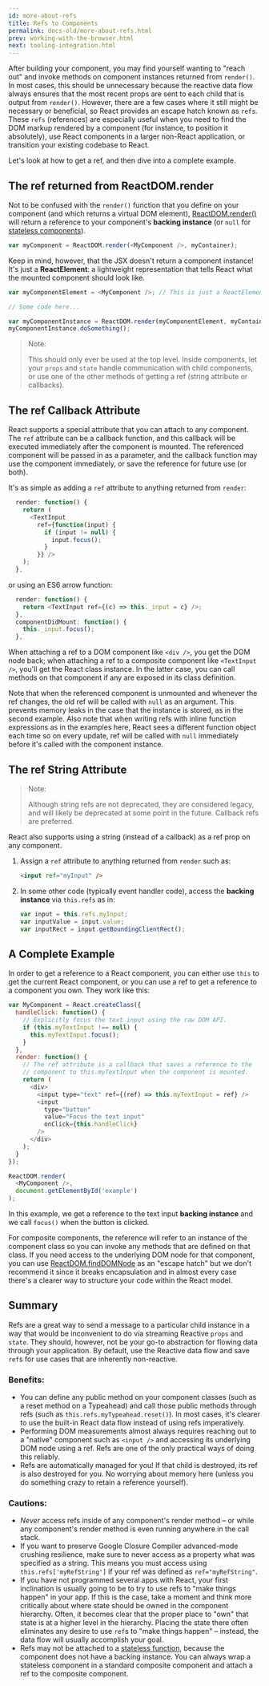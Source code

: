```yaml
---
id: more-about-refs
title: Refs to Components
permalink: docs-old/more-about-refs.html
prev: working-with-the-browser.html
next: tooling-integration.html
---
```

After building your component, you may find yourself wanting to "reach out" and invoke methods on component instances returned from `render()`. In most cases, this should be unnecessary because the reactive data flow always ensures that the most recent props are sent to each child that is output from `render()`. However, there are a few cases where it still might be necessary or beneficial, so React provides an escape hatch known as `refs`. These `refs` (references) are especially useful when you need to find the DOM markup rendered by a component (for instance, to position it absolutely), use React components in a larger non-React application, or transition your existing codebase to React.

Let's look at how to get a ref, and then dive into a complete example.

## The ref returned from ReactDOM.render

Not to be confused with the `render()` function that you define on your component (and which returns a virtual DOM element), [ReactDOM.render()](/react/docs/top-level-api.html#reactdom.render) will return a reference to your component's **backing instance** (or `null` for [stateless components](/react/docs/reusable-components.html#stateless-functions)).


```js
var myComponent = ReactDOM.render(<MyComponent />, myContainer);
```

Keep in mind, however, that the JSX doesn't return a component instance! It's just a **ReactElement**: a lightweight representation that tells React what the mounted component should look like.

```js
var myComponentElement = <MyComponent />; // This is just a ReactElement.

// Some code here...

var myComponentInstance = ReactDOM.render(myComponentElement, myContainer);
myComponentInstance.doSomething();
```

> Note:
>
> This should only ever be used at the top level. Inside components, let your `props` and `state` handle communication with child components, or use one of the other methods of getting a ref (string attribute or callbacks).

## The ref Callback Attribute

React supports a special attribute that you can attach to any component. The `ref` attribute can be a callback function, and this callback will be executed immediately after the component is mounted. The referenced component will be passed in as a parameter, and the callback function may use the component immediately, or save the reference for future use (or both).

It's as simple as adding a `ref` attribute to anything returned from `render`:

```js
  render: function() {
    return (
      <TextInput
        ref={function(input) {
          if (input != null) {
            input.focus();
          }
        }} />
    );
  },
```
or using an ES6 arrow function:

```js
  render: function() {
    return <TextInput ref={(c) => this._input = c} />;
  },
  componentDidMount: function() {
    this._input.focus();
  },
```

When attaching a ref to a DOM component like `<div />`, you get the DOM node back; when attaching a ref to a composite component like `<TextInput />`, you'll get the React class instance. In the latter case, you can call methods on that component if any are exposed in its class definition.

Note that when the referenced component is unmounted and whenever the ref changes, the old ref will be called with `null` as an argument. This prevents memory leaks in the case that the instance is stored, as in the second example. Also note that when writing refs with inline function expressions as in the examples here, React sees a different function object each time so on every update, ref will be called with `null` immediately before it's called with the component instance.

## The ref String Attribute

> Note:
>
> Although string refs are not deprecated, they are considered legacy, and will likely be deprecated at some point in the future. Callback refs are preferred.

React also supports using a string (instead of a callback) as a ref prop on any component.

1. Assign a `ref` attribute to anything returned from `render` such as:

    ```html
    <input ref="myInput" />
    ```

2. In some other code (typically event handler code), access the **backing instance** via `this.refs` as in:

    ```javascript
    var input = this.refs.myInput;
    var inputValue = input.value;
    var inputRect = input.getBoundingClientRect();
    ```

## A Complete Example
In order to get a reference to a React component, you can either use `this` to get the current React component, or you can use a ref to get a reference to a component you own. They work like this:

```javascript
var MyComponent = React.createClass({
  handleClick: function() {
    // Explicitly focus the text input using the raw DOM API.
    if (this.myTextInput !== null) {
      this.myTextInput.focus();
    }
  },
  render: function() {
    // The ref attribute is a callback that saves a reference to the
    // component to this.myTextInput when the component is mounted.
    return (
      <div>
        <input type="text" ref={(ref) => this.myTextInput = ref} />
        <input
          type="button"
          value="Focus the text input"
          onClick={this.handleClick}
        />
      </div>
    );
  }
});

ReactDOM.render(
  <MyComponent />,
  document.getElementById('example')
);
```

In this example, we get a reference to the text input **backing instance** and we call `focus()` when the button is clicked.

For composite components, the reference will refer to an instance of the component class so you can invoke any methods that are defined on that class. If you need access to the underlying DOM node for that component, you can use [ReactDOM.findDOMNode](/react/docs/top-level-api.html#reactdom.finddomnode) as an "escape hatch" but we don't recommend it since it breaks encapsulation and in almost every case there's a clearer way to structure your code within the React model.

## Summary

Refs are a great way to send a message to a particular child instance in a way that would be inconvenient to do via streaming Reactive `props` and `state`. They should, however, not be your go-to abstraction for flowing data through your application. By default, use the Reactive data flow and save `ref`s for use cases that are inherently non-reactive.

### Benefits:

- You can define any public method on your component classes (such as a reset method on a Typeahead) and call those public methods through refs (such as `this.refs.myTypeahead.reset()`). In most cases, it's clearer to use the built-in React data flow instead of using refs imperatively.
- Performing DOM measurements almost always requires reaching out to a "native" component such as `<input />` and accessing its underlying DOM node using a ref. Refs are one of the only practical ways of doing this reliably.
- Refs are automatically managed for you! If that child is destroyed, its ref is also destroyed for you. No worrying about memory here (unless you do something crazy to retain a reference yourself).

### Cautions:

- *Never* access refs inside of any component's render method – or while any component's render method is even running anywhere in the call stack.
- If you want to preserve Google Closure Compiler advanced-mode crushing resilience, make sure to never access as a property what was specified as a string. This means you must access using `this.refs['myRefString']` if your ref was defined as `ref="myRefString"`.
- If you have not programmed several apps with React, your first inclination is usually going to be to try to use refs to "make things happen" in your app. If this is the case, take a moment and think more critically about where state should be owned in the component hierarchy. Often, it becomes clear that the proper place to "own" that state is at a higher level in the hierarchy. Placing the state there often eliminates any desire to use `ref`s to "make things happen" – instead, the data flow will usually accomplish your goal.
- Refs may not be attached to a [stateless function](/react/docs/reusable-components.html#stateless-functions), because the component does not have a backing instance. You can always wrap a stateless component in a standard composite component and attach a ref to the composite component.
